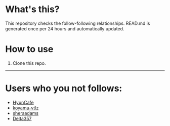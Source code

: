# What's this?
This repository checks the follow-following relationships.
READ.md is generated once per 24 hours and automatically updated.
# How to use
1. Clone this repo.
 
 --- 
 
 # Users who you not follows: 
  
- [HyunCafe](https://github.com/HyunCafe/) 
- [koyama-vtlz](https://github.com/koyama-vtlz/) 
- [sheraadams](https://github.com/sheraadams/) 
- [Delta357](https://github.com/Delta357/) 
